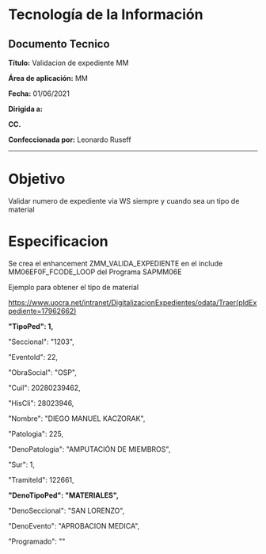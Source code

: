 # Tecnología de la Información
## Documento Tecnico

**Título:** Validacion de expediente MM

**Área de aplicación:**	MM

**Fecha:** 01/06/2021

**Dirigida a:**	

**CC.**	

**Confeccionada por:** Leonardo Ruseff

***

# Objetivo
Validar numero de expediente via WS siempre y cuando sea un tipo de material

# Especificacion
Se crea el enhancement ZMM_VALIDA_EXPEDIENTE en el include MM06EF0F_FCODE_LOOP del Programa SAPMM06E

Ejemplo para obtener el tipo de material

https://www.uocra.net/intranet/DigitalizacionExpedientes/odata/Traer(pIdExpediente=17962662)

**"TipoPed": 1,**

"Seccional": "1203",

"EventoId": 22,

"ObraSocial": "OSP",

"Cuil": 20280239462,

"HisCli": 28023946,

"Nombre": "DIEGO MANUEL KACZORAK",


"Patologia": 225,

"DenoPatologia": "AMPUTACIÓN DE MIEMBROS",

"Sur": 1,

"TramiteId": 122661,

**"DenoTipoPed": "MATERIALES",**

"DenoSeccional": "SAN LORENZO",

"DenoEvento": "APROBACION MEDICA",

"Programado": ""


